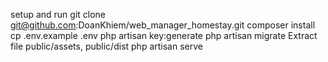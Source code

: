 setup and run
git clone git@github.com:DoanKhiem/web_manager_homestay.git
composer install
cp .env.example .env
php artisan key:generate
php artisan migrate
Extract file public/assets, public/dist
php artisan serve